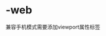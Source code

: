 # -web
兼容手机模式需要添加viewport属性标签
<meta name='viewport' content="width:device-width">
<script>
document.documentElement.style.fontsize=document.documentElement.clientWidth/7.5+"px"；
</script>
